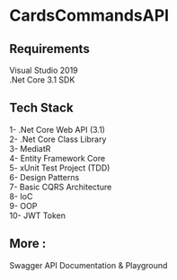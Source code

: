 # CardsCommandsAPI
 
Requirements
-----------------

Visual Studio 2019
<br/>
.Net Core 3.1 SDK

Tech Stack
<br/>
-----------------

1- .Net Core Web API (3.1)
<br/>
2- .Net Core Class Library
<br/>
3- MediatR
<br/>
4- Entity Framework Core 
<br/>
5- xUnit Test Project (TDD)
<br/>
6- Design Patterns
<br/>
7- Basic CQRS Architecture
<br/>
8- IoC
<br/>
9- OOP
<br/>
10- JWT Token 
<br/>

More :
------------------
Swagger API Documentation & Playground

